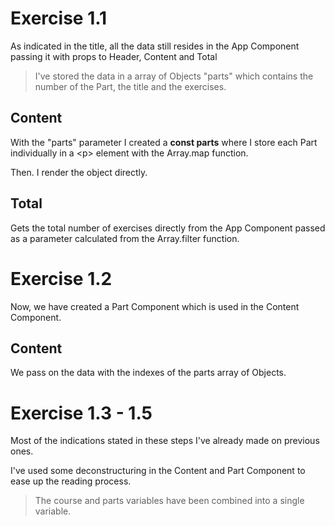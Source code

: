 # Exercise 1.1

As indicated in the title, all the data still resides in the App Component passing it with props to Header, Content and Total

> I've stored the data in a array of Objects "parts" which contains the number of the Part, the title and the exercises.

## Content

With the "parts" parameter I created a **const parts** where I store each Part individually in a \<p> element with the Array.map function.

Then. I render the object directly.

## Total

Gets the total number of exercises directly from the App Component passed as a parameter calculated from the Array.filter function.

# Exercise 1.2

Now, we have created a Part Component which is used in the Content Component.

## Content

We pass on the data with the indexes of the parts array of Objects.

# Exercise 1.3 - 1.5

Most of the indications stated in these steps I've already made on previous ones.

I've used some deconstructuring in the Content and Part Component to ease up the reading process.

> The course and parts variables have been combined into a single variable.
